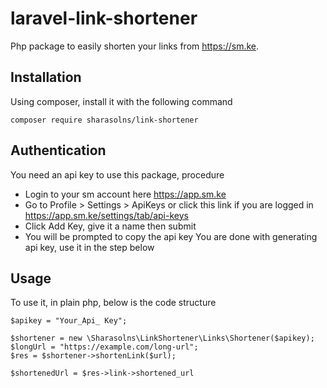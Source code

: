 # laravel-link-shortener
Php package to easily shorten your links from https://sm.ke.

## Installation

Using composer, install it with the following command

```shell
composer require sharasolns/link-shortener
```

## Authentication

You need an api key to use this package, procedure
- Login to your sm account here https://app.sm.ke
- Go to Profile > Settings > ApiKeys or click this link if you are logged in https://app.sm.ke/settings/tab/api-keys
- Click Add Key, give it a name then submit
- You will be prompted to copy the api key
You are done with generating api key, use it in the step below

## Usage

To use it, in plain php, below is the code structure

```injectablephp
$apikey = "Your_Api_ Key";

$shortener = new \Sharasolns\LinkShortener\Links\Shortener($apikey);
$longUrl = "https://example.com/long-url";
$res = $shortener->shortenLink($url);

$shortenedUrl = $res->link->shortened_url

```
